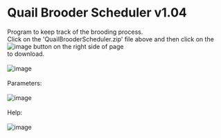 # Quail Brooder Scheduler  v1.04
Program to keep track of the brooding process.<BR>
Click on the 'QuailBrooderScheduler.zip' file above and then click on the ![image](https://github.com/inwtx/QuailHatcherySchedule/assets/32821617/b2b1d8dc-c2b9-48d7-a425-92c5a9c05f46)
button on the right side of page<BR>
to download. 
<BR><BR>
![image](https://github.com/inwtx/QuailBrooderScheduler/assets/32821617/735b08a0-0e6d-4484-ae12-8223912b85ec)
<BR><BR>
Parameters:
<BR><BR>
![image](https://github.com/inwtx/QuailBrooderScheduler/assets/32821617/c171127d-364e-4a69-a2f4-3b8fceb7b536)
<BR>  
Help:
<BR><BR>
![image](https://github.com/inwtx/QuailBrooderScheduler/assets/32821617/3d70ca7d-5e6e-4633-8fd4-94504d09e21d)
<BR><BR>  
